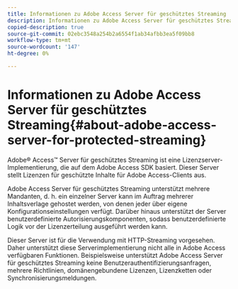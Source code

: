 ```yaml
---
title: Informationen zu Adobe Access Server für geschütztes Streaming
description: Informationen zu Adobe Access Server für geschütztes Streaming
copied-description: true
source-git-commit: 02ebc3548a254b2a6554f1ab34afbb3ea5f09bb8
workflow-type: tm+mt
source-wordcount: '147'
ht-degree: 0%

---
```


# Informationen zu Adobe Access Server für geschütztes Streaming{#about-adobe-access-server-for-protected-streaming}

Adobe® Access™ Server für geschütztes Streaming ist eine Lizenzserver-Implementierung, die auf dem Adobe Access SDK basiert. Dieser Server stellt Lizenzen für geschützte Inhalte für Adobe Access-Clients aus.

Adobe Access Server für geschütztes Streaming unterstützt mehrere Mandanten, d. h. ein einzelner Server kann im Auftrag mehrerer Inhaltsverlage gehostet werden, von denen jeder über eigene Konfigurationseinstellungen verfügt. Darüber hinaus unterstützt der Server benutzerdefinierte Autorisierungskomponenten, sodass benutzerdefinierte Logik vor der Lizenzerteilung ausgeführt werden kann.

Dieser Server ist für die Verwendung mit HTTP-Streaming vorgesehen. Daher unterstützt diese Serverimplementierung nicht alle in Adobe Access verfügbaren Funktionen. Beispielsweise unterstützt Adobe Access Server für geschütztes Streaming keine Benutzerauthentifizierungsanfragen, mehrere Richtlinien, domänengebundene Lizenzen, Lizenzketten oder Synchronisierungsmeldungen.
